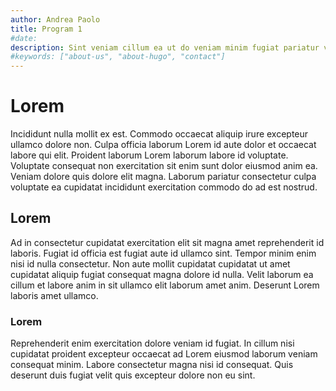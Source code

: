 ```yaml
---
author: Andrea Paolo
title: Program 1
#date: 
description: Sint veniam cillum ea ut do veniam minim fugiat pariatur velit exercitation mollit reprehenderit tempor.
#keywords: ["about-us", "about-hugo", "contact"]
---
```


# Lorem
Incididunt nulla mollit ex est. Commodo occaecat aliquip irure excepteur ullamco dolore non. Culpa officia laborum Lorem id aute dolor et occaecat labore qui elit. Proident laborum Lorem laborum labore id voluptate. Voluptate consequat non exercitation sit enim sunt dolor eiusmod anim ea. Veniam dolore quis dolore elit magna. Laborum pariatur consectetur culpa voluptate ea cupidatat incididunt exercitation commodo do ad est nostrud.

## Lorem
Ad in consectetur cupidatat exercitation elit sit magna amet reprehenderit id laboris. Fugiat id officia est fugiat aute id ullamco sint. Tempor minim enim nisi id nulla consectetur. Non aute mollit cupidatat cupidatat ut amet cupidatat aliquip fugiat consequat magna dolore id nulla. Velit laborum ea cillum et labore anim in sit ullamco elit laborum amet anim. Deserunt Lorem laboris amet ullamco.

### Lorem
Reprehenderit enim exercitation dolore veniam id fugiat. In cillum nisi cupidatat proident excepteur occaecat ad Lorem eiusmod laborum veniam consequat minim. Labore consectetur magna nisi id consequat. Quis deserunt duis fugiat velit quis excepteur dolore non eu sint.